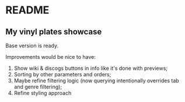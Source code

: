 # README

## My vinyl plates showcase

Base version is ready.

Improvements would be nice to have:
1. Show wiki & discogs buttons in info like it's done with previews;
2. Sorting by other parameters and orders;
3. Maybe refine filtering logic (now querying intentionally overrides tab and genre filtering);
4. Refine styling approach
